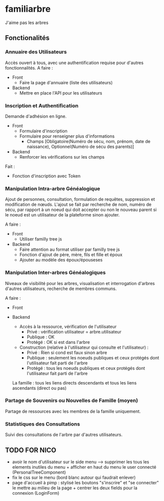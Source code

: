 # familiarbre

J'aime pas les arbres

## Fonctionalités
### Annuaire des Utilisateurs
Accès ouvert à tous, avec une authentification requise pour d'autres fonctionnalités.
A faire :
- Front
  - Faire la page d'annuaire (liste des utilisateurs)
- Backend
  - Mettre en place l'API pour les utilisateurs

### Inscription et Authentification
Demande d'adhésion en ligne.
- Front
  - Formulaire d'inscription
  - Formulaire pour renseigner plus d'informations
    -  Champs [Obligatoire(Numéro de sécu, nom, prénom, date de naissance), Optionnel(Numéro de sécu des parents)]
- Backend
  - Renforcer les vérifications sur les champs

Fait :
- Fonction d'inscription avec Token

### Manipulation Intra-arbre Généalogique
Ajout de personnes, consultation, formulation de requêtes, suppression et modification de nœuds.
L'ajout se fait par recherche de nom, numéro de sécu, par rapport à un noeud qui doit accepter ou non le nouveau parent si le noeud est un utilisateur de la plateforme sinon ajouter.

A faire :
- Front
  - Utiliser familly tree js
- Backend
  - Faire attention au format utiliser par familly  tree js   
  - Fonction d'ajout de père, mère, fils et fille et époux
  - Ajouter au modèle des époux/épouseses

### Manipulation Inter-arbres Généalogiques
Niveaux de visibilité pour les arbres, visualisation et interrogation d'arbres d'autres utilisateurs, recherche de membres communs.

A faire :
- Front
- Backend
  - Accès à la ressource, vérification de l'utilisateur
    - Privé : vérification utilisateur = arbre.utilisateur
    - Publique : OK
    - Protégé : OK si est dans l'arbre
  - Construction (relative à l'utilisateur qui consulte et l'utilisateur) :
      - Privé : Rien si cond est faux sinon arbre
      - Publique : seulement les noeuds publiques et ceux protégés dont l'utilisateur fait parti de l'arbre
      - Protégé : tous les noeuds publiques et ceux protégés dont l'utilisateur fait parti de l'arbre

  La famille : tous les liens directs descendants et tous les liens ascendants (direct ou pas)

### Partage de Souvenirs ou Nouvelles de Famille (moyen)
Partage de ressources avec les membres de la famille uniquement.
### Statistiques des Consultations
Suivi des consultations de l'arbre par d'autres utilisateurs.

## TODO FOR NICO
  - avoir le nom d'utilisateur sur le side menu --> supprimer les tous les elements inutiles du menu + afficher en haut du menu le user connecté (PersonalTreeComponent)
  - fix le css sur le menu (bord blanc autour qui faudrait enlever)
  - page d'accueil à pimp : stylisé les boutons "s'inscrire" et "se connecter" le mettre au milieu de la page + centrer les deux fields pour la connexion (LoginForm)
